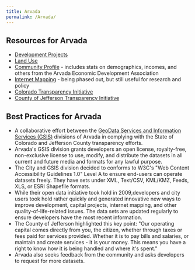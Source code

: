 ```yaml
---
title: Arvada
permalink: /Arvada/
---
```


Resources for Arvada
--------------------

-   [Development Projects](http://arvada.org/opendata/development-projects-data/)
-   [Land Use](http://arvada.org/opendata/land-use-plan/)
-   [Community Profile](http://arvada.org/opendata/community-profile/) - includes stats on demographics, incomes, and others from the Arvada Economic Development Association
-   [Internet Mapping](http://arvada.org/opendata/arvada-internet-mapping-service-aims/) - being phased out, but still useful for research and policy
-   [Colorado Transparency Initiative](http://arvada.org/opendata/land-use-plan/)
-   [County of Jefferson Transparency Initiative](http://jeffco.us/transparentgov/index.htm)

Best Practices for Arvada
-------------------------

-   A collaborative effort between the [GeoData Services and Information Services (GSIS)](http://arvada.org/departments-divisions/public-works-department/geo-data-services-division/) divisions of Arvada in complying with the State of Colorado and Jefferson County transparency efforts.
-   Arvada's GSIS division grants developers an open license, royalty-free, non-exclusive license to use, modify, and distribute the datasets in all current and future media and formats for any lawful purpose.
-   The City and GSIS division decided to conforms to W3C's "Web Content Accessibility Guidelines 1.0" Level A to ensure end-users can operate datasets freely. They have sets under XML, Text/CSV, KML/KMZ, Feeds, XLS, or ESRI Shapefile formats.
-   While their open data initiative took hold in 2009,developers and city users took hold rather quickly and generated innovative new ways to improve development, capital projects, internet mapping, and other quality-of-life-related issues. The data sets are updated regularly to ensure developers have the most recent information.
-   The County of Jefferson highlighted this key point: "Our operating capital comes directly from you, the citizen, whether through taxes or fees paid for services provided. Whether it is to pay bills and salaries, or maintain and create services - it is your money. This means you have a right to know how it is being handled and where it's spent."
-   Arvada also seeks feedback from the community and asks developers to request for more datasets.
